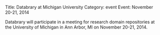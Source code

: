 Title: Databrary at Michigan University
Category: event
Event: November 20-21, 2014

Databrary will participate in a meeting for research domain repositories at the University of Michigan in Ann Arbor, MI on November 20-21, 2014.